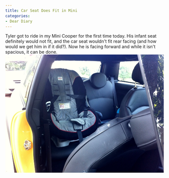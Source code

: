 ```yaml
---
title: Car Seat Does Fit in Mini
categories:
- Dear Diary
---
```


Tyler got to ride in my Mini Cooper for the first time today. His infant seat definitely would not fit, and the car seat wouldn't fit rear facing (and how would we get him in if it did?). Now he is facing forward and while it isn't spacious, it can be done.
[![](/assets/posts/2011/car-seat-does-fit-in-mini.jpg)](/assets/posts/2011/Photo14.jpg)
